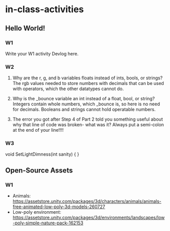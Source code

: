# in-class-activities
## Hello World!
### W1
Write your W1 activity Devlog here.

### W2
1. Why are the r, g, and b variables floats instead of ints, bools, or strings?
    The rgb values needed to store numbers with decimals that can be used with operators,
    which the other datatypes cannot do.
    
2. Why is the _bounce variable an int instead of a float, bool, or string?
    Integers contain whole numbers, which _bounce is, so here is no need for decimals.
    Booleans and strings cannot hold operatable numbers.

3. The error you got after Step 4 of Part 2 told you something useful about why that line of code was broken- what was it?
    Always put a semi-colon at the end of your line!!!!


### W3
void SetLightDimness(int sanity)
{
}

## Open-Source Assets
### W1
- Animals: https://assetstore.unity.com/packages/3d/characters/animals/animals-free-animated-low-poly-3d-models-260727 
- Low-poly environment: https://assetstore.unity.com/packages/3d/environments/landscapes/low-poly-simple-nature-pack-162153 